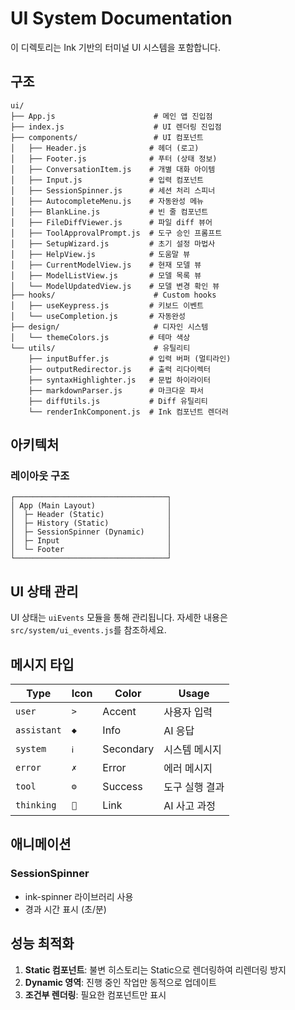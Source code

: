 # UI System Documentation

이 디렉토리는 Ink 기반의 터미널 UI 시스템을 포함합니다.

## 구조

```
ui/
├── App.js                      # 메인 앱 진입점
├── index.js                    # UI 렌더링 진입점
├── components/                 # UI 컴포넌트
│   ├── Header.js              # 헤더 (로고)
│   ├── Footer.js              # 푸터 (상태 정보)
│   ├── ConversationItem.js    # 개별 대화 아이템
│   ├── Input.js               # 입력 컴포넌트
│   ├── SessionSpinner.js      # 세션 처리 스피너
│   ├── AutocompleteMenu.js    # 자동완성 메뉴
│   ├── BlankLine.js           # 빈 줄 컴포넌트
│   ├── FileDiffViewer.js      # 파일 diff 뷰어
│   ├── ToolApprovalPrompt.js  # 도구 승인 프롬프트
│   ├── SetupWizard.js         # 초기 설정 마법사
│   ├── HelpView.js            # 도움말 뷰
│   ├── CurrentModelView.js    # 현재 모델 뷰
│   ├── ModelListView.js       # 모델 목록 뷰
│   └── ModelUpdatedView.js    # 모델 변경 확인 뷰
├── hooks/                      # Custom hooks
│   ├── useKeypress.js         # 키보드 이벤트
│   └── useCompletion.js       # 자동완성
├── design/                     # 디자인 시스템
│   └── themeColors.js         # 테마 색상
└── utils/                      # 유틸리티
    ├── inputBuffer.js         # 입력 버퍼 (멀티라인)
    ├── outputRedirector.js    # 출력 리다이렉터
    ├── syntaxHighlighter.js   # 문법 하이라이터
    ├── markdownParser.js      # 마크다운 파서
    ├── diffUtils.js           # Diff 유틸리티
    └── renderInkComponent.js  # Ink 컴포넌트 렌더러
```

## 아키텍처

### 레이아웃 구조

```
┌──────────────────────────────────┐
│ App (Main Layout)                │
│  ├─ Header (Static)              │
│  ├─ History (Static)             │
│  ├─ SessionSpinner (Dynamic)     │
│  ├─ Input                        │
│  └─ Footer                       │
└──────────────────────────────────┘
```

## UI 상태 관리

UI 상태는 `uiEvents` 모듈을 통해 관리됩니다. 자세한 내용은 `src/system/ui_events.js`를 참조하세요.


## 메시지 타입

| Type | Icon | Color | Usage |
|------|------|-------|-------|
| `user` | `>` | Accent | 사용자 입력 |
| `assistant` | `◆` | Info | AI 응답 |
| `system` | `ℹ` | Secondary | 시스템 메시지 |
| `error` | `✗` | Error | 에러 메시지 |
| `tool` | `⚙` | Success | 도구 실행 결과 |
| `thinking` | `💭` | Link | AI 사고 과정 |

## 애니메이션

### SessionSpinner
- ink-spinner 라이브러리 사용
- 경과 시간 표시 (초/분)

## 성능 최적화

1. **Static 컴포넌트**: 불변 히스토리는 Static으로 렌더링하여 리렌더링 방지
2. **Dynamic 영역**: 진행 중인 작업만 동적으로 업데이트
3. **조건부 렌더링**: 필요한 컴포넌트만 표시
